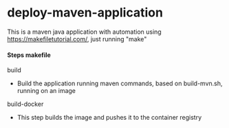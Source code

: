 # deploy-maven-application

This is a maven java application with automation using https://makefiletutorial.com/, just running "make"

#### Steps makefile

build

- Build the application running maven commands, based on build-mvn.sh, running on an image

build-docker

- This step builds the image and pushes it to the container registry
